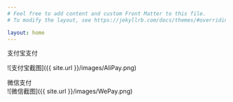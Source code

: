 ```yaml
---
# Feel free to add content and custom Front Matter to this file.
# To modify the layout, see https://jekyllrb.com/docs/themes/#overriding-theme-defaults

layout: home
---
```



支付宝支付

![支付宝截图]({{ site.url }}/images/AliPay.png)

微信支付  
![微信截图]({{ site.url }}/images/WePay.png)